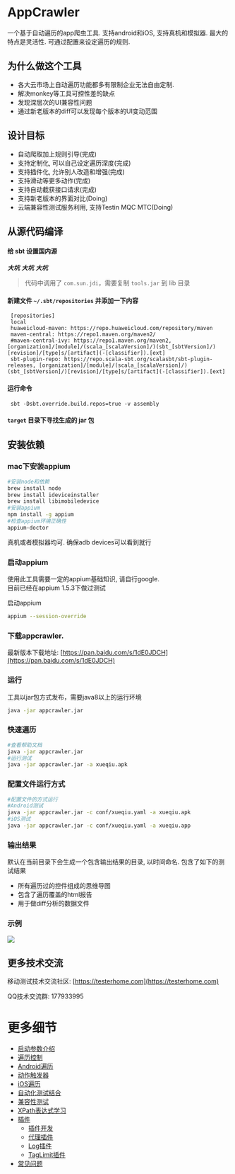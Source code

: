 # AppCrawler

一个基于自动遍历的app爬虫工具. 支持android和iOS, 支持真机和模拟器. 最大的特点是灵活性. 可通过配置来设定遍历的规则.

## 为什么做这个工具

* 各大云市场上自动遍历功能都多有限制企业无法自由定制.
* 解决monkey等工具可控性差的缺点
* 发现深层次的UI兼容性问题
* 通过新老版本的diff可以发现每个版本的UI变动范围

## 设计目标

* 自动爬取加上规则引导(完成)
* 支持定制化, 可以自己设定遍历深度(完成)
* 支持插件化, 允许别人改造和增强(完成)
* 支持滑动等更多动作(完成)
* 支持自动截获接口请求(完成)
* 支持新老版本的界面对比(Doing)
* 云端兼容性测试服务利用, 支持Testin MQC MTC(Doing)

## 从源代码编译

#### 给 sbt 设置国内源
   ***大坑***
   ***大坑***
   ***大坑***
    
   > 代码中调用了 `com.sun.jdi`，需要复制 `tools.jar` 到 lib 目录

#### 新建文件 `~/.sbt/repositories` 并添加一下内容

   ```
    [repositories]
    local
    huaweicloud-maven: https://repo.huaweicloud.com/repository/maven
    maven-central: https://repo1.maven.org/maven2/
    #maven-central-ivy: https://repo1.maven.org/maven2, [organization]/[module]/(scala_[scalaVersion]/)(sbt_[sbtVersion]/)[revision]/[type]s/[artifact](-[classifier]).[ext]
    sbt-plugin-repo: https://repo.scala-sbt.org/scalasbt/sbt-plugin-releases, [organization]/[module]/(scala_[scalaVersion]/)(sbt_[sbtVersion]/)[revision]/[type]s/[artifact](-[classifier]).[ext]
   ```

#### 运行命令 

   ```
    sbt -Dsbt.override.build.repos=true -v assembly
   ```

#### `target` 目录下寻找生成的 jar 包


## 安装依赖

### mac下安装appium

```bash
#安装node和依赖
brew install node
brew install ideviceinstaller
brew install libimobiledevice
#安装appium
npm install -g appium
#检查appium环境正确性
appium-doctor
```

真机或者模拟器均可. 确保adb devices可以看到就行

### 启动appium

使用此工具需要一定的appium基础知识, 请自行google.  
目前已经在appium 1.5.3下做过测试  

启动appium

```bash
appium --session-override
```

### 下载appcrawler.

最新版本下载地址: [https://pan.baidu.com/s/1dE0JDCH](https://pan.baidu.com/s/1dE0JDCH)

### 运行
工具以jar包方式发布，需要java8以上的运行环境
```bash
java -jar appcrawler.jar  
```

### 快速遍历

```bash
#查看帮助文档
java -jar appcrawler.jar
#运行测试
java -jar appcrawler.jar -a xueqiu.apk
```

### 配置文件运行方式

```bash
#配置文件的方式运行
#Android测试
java -jar appcrawler.jar -c conf/xueqiu.yaml -a xueqiu.apk
#iOS测试
java -jar appcrawler.jar -c conf/xueqiu.yaml -a xueqiu.app
```

### 输出结果

默认在当前目录下会生成一个包含输出结果的目录, 以时间命名. 包含了如下的测试结果

* 所有遍历过的控件组成的思维导图
* 包含了遍历覆盖的html报告
* 用于做diff分析的数据文件

### 示例
![](https://testerhome.com/photo/2016/fa0f926206242ee24eab0c47d2030759.png)

## 更多技术交流

移动测试技术交流社区: [https://testerhome.com](https://testerhome.com)

QQ技术交流群: 177933995

# 更多细节
* [启动参数介绍](doc/启动参数介绍.md)
* [遍历控制](doc/遍历控制.md)
* [Android遍历](doc/Android遍历.md)
* [动作触发器](doc/动作触发器.md)
* [iOS遍历](doc/iOS遍历.md)
* [自动化测试结合](doc/自动化测试结合.md)
* [兼容性测试](doc/兼容性测试.md)
* [XPath表达式学习](doc/XPath表达式学习.md)
* [插件](doc/插件.md)
    * [插件开发](doc/插件开发.md)
    * [代理插件](doc/代理插件.md)
    * [Log插件](doc/Log插件.md)
    * [TagLimit插件](doc/TagLimit插件.md)
* [常见问题](doc/常见问题.md)


